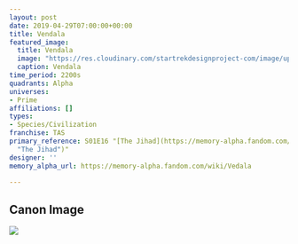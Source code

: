 ```yaml
---
layout: post
date: 2019-04-29T07:00:00+00:00
title: Vendala
featured_image:
  title: Vendala
  image: "https://res.cloudinary.com/startrekdesignproject-com/image/upload/v1556574341/Vendalan.png"
  caption: Vendala
time_period: 2200s
quadrants: Alpha
universes:
- Prime
affiliations: []
types:
- Species/Civilization
franchise: TAS
primary_reference: S01E16 "[The Jihad](https://memory-alpha.fandom.com/wiki/The_Jihad
  "The Jihad")"
designer: ''
memory_alpha_url: https://memory-alpha.fandom.com/wiki/Vedala

---
```

## Canon Image

![](https://res.cloudinary.com/startrekdesignproject-com/image/upload/v1556574341/Vendalan1.jpg)